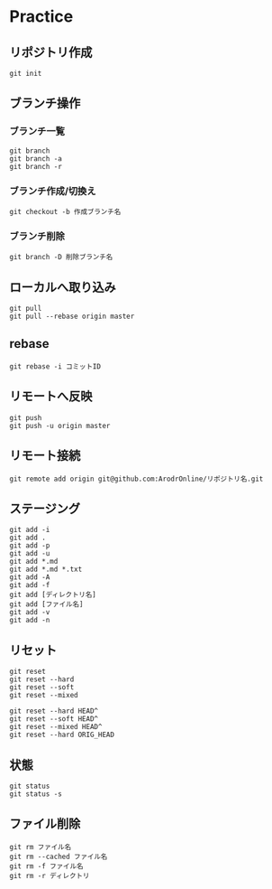 # Practice

## リポジトリ作成
```
git init
```

## ブランチ操作

### ブランチ一覧
```
git branch
git branch -a
git branch -r
```

### ブランチ作成/切換え
```
git checkout -b 作成ブランチ名
```

### ブランチ削除
```
git branch -D 削除ブランチ名
```

## ローカルへ取り込み
```
git pull
git pull --rebase origin master
```

## rebase
```
git rebase -i コミットID
```

## リモートへ反映
```
git push
git push -u origin master
```

## リモート接続
```
git remote add origin git@github.com:ArodrOnline/リポジトリ名.git
```

## ステージング
```
git add -i
git add .
git add -p
git add -u
git add *.md
git add *.md *.txt 
git add -A
git add -f
git add [ディレクトリ名]
git add [ファイル名]
git add -v
git add -n
```

## リセット
```
git reset
git reset --hard
git reset --soft
git reset --mixed

git reset --hard HEAD^
git reset --soft HEAD^
git reset --mixed HEAD^
git reset --hard ORIG_HEAD
```

## 状態
```
git status
git status -s
```

## ファイル削除
```
git rm ファイル名
git rm --cached ファイル名
git rm -f ファイル名
git rm -r ディレクトリ
```
